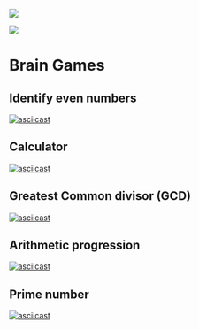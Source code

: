 <a href="https://codeclimate.com/github/codeclimate/codeclimate/maintainability"><img src="https://api.codeclimate.com/v1/badges/a99a88d28ad37a79dbf6/maintainability" /></a>

![](https://github.com/temir-cs/frontend-project-lvl1/workflows/Launch%20linter%20on%20push/badge.svg)

# Brain Games
## Identify even numbers
[![asciicast](https://asciinema.org/a/KJZM0mnqw5WJy5tt1E7Uf8KFR.svg)](https://asciinema.org/a/KJZM0mnqw5WJy5tt1E7Uf8KFR)
## Calculator
[![asciicast](https://asciinema.org/a/KuLFwGPaFJPhO1PaxwF2iNRDL.svg)](https://asciinema.org/a/KuLFwGPaFJPhO1PaxwF2iNRDL)
## Greatest Common divisor (GCD)
[![asciicast](https://asciinema.org/a/1Y2lq1tp6D7Oeo5EegyxZgn4y.svg)](https://asciinema.org/a/1Y2lq1tp6D7Oeo5EegyxZgn4y)
## Arithmetic progression
[![asciicast](https://asciinema.org/a/qG4rxDee2awo0M7zBxTKI4FOf.svg)](https://asciinema.org/a/qG4rxDee2awo0M7zBxTKI4FOf)
## Prime number
[![asciicast](https://asciinema.org/a/25RLOfKENg8MabQi2w6JwxNLd.svg)](https://asciinema.org/a/25RLOfKENg8MabQi2w6JwxNLd)
